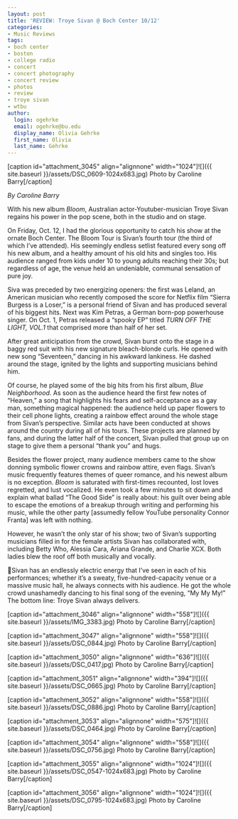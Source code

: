 ```yaml
---
layout: post
title: 'REVIEW: Troye Sivan @ Boch Center 10/12'
categories:
- Music Reviews
tags:
- boch center
- boston
- college radio
- concert
- concert photography
- concert review
- photos
- review
- troye sivan
- wtbu
author:
  login: ogehrke
  email: ogehrke@bu.edu
  display_name: Olivia Gehrke
  first_name: Olivia
  last_name: Gehrke
---
```

\[caption id="attachment\_3045" align="alignnone" width="1024"\]![]({{ site.baseurl }}/assets/DSC_0609-1024x683.jpg) Photo by Caroline Barry\[/caption\]

_By Caroline Barry_

With his new album _Bloom_, Australian actor-Youtuber-musician Troye Sivan regains his power in the pop scene, both in the studio and on stage.

On Friday, Oct. 12, I had the glorious opportunity to catch his show at the ornate Boch Center. The Bloom Tour is Sivan’s fourth tour (the third of which I’ve attended). His seemingly endless setlist featured every song off his new album, and a healthy amount of his old hits and singles too. His audience ranged from kids under 10 to young adults reaching their 30s; but regardless of age, the venue held an undeniable, communal sensation of pure joy.

Siva was preceded by two energizing openers: the first was Leland, an American musician who recently composed the score for Netflix film “Sierra Burgess is a Loser,” is a personal friend of Sivan and has produced several of his biggest hits. Next was Kim Petras, a German born-pop powerhouse singer. On Oct. 1, Petras released a “spooky EP” titled _TURN OFF THE LIGHT, VOL.1_ that comprised more than half of her set.

After great anticipation from the crowd, Sivan burst onto the stage in a baggy red suit with his new signature bleach-blonde curls. He opened with new song “Seventeen,” dancing in his awkward lankiness. He dashed around the stage, ignited by the lights and supporting musicians behind him.

Of course, he played some of the big hits from his first album, _Blue Neighborhood_. As soon as the audience heard the first few notes of “Heaven,” a song that highlights his fears and self-acceptance as a gay man, something magical happened: the audience held up paper flowers to their cell phone lights, creating a rainbow effect around the whole stage from Sivan’s perspective. Similar acts have been conducted at shows around the country during all of his tours. These projects are planned by fans, and during the latter half of the concert, Sivan pulled that group up on stage to give them a personal “thank you” and hugs.

Besides the flower project, many audience members came to the show donning symbolic flower crowns and rainbow attire, even flags. Sivan’s music frequently features themes of queer romance, and his newest album is no exception. _Bloom_ is saturated with first-times recounted, lost loves regretted, and lust vocalized. He even took a few minutes to sit down and explain what ballad “The Good Side” is really about: his guilt over being able to escape the emotions of a breakup through writing and performing his music, while the other party \[assumedly fellow YouTube personality Connor Franta\] was left with nothing.

However, he wasn’t the only star of his show; two of Sivan’s supporting musicians filled in for the female artists Sivan has collaborated with, including Betty Who, Alessia Cara, Ariana Grande, and Charlie XCX. Both ladies blew the roof off both musically and vocally.

Sivan has an endlessly electric energy that I’ve seen in each of his performances; whether it’s a sweaty, five-hundred-capacity venue or a massive music hall, he always connects with his audience. He got the whole crowd unashamedly dancing to his final song of the evening, “My My My!” The bottom line: Troye Sivan always delivers.

\[caption id="attachment\_3046" align="alignnone" width="558"\]![]({{ site.baseurl }}/assets/IMG_3383.jpg) Photo by Caroline Barry\[/caption\]

\[caption id="attachment\_3047" align="alignnone" width="558"\]![]({{ site.baseurl }}/assets/DSC_0844.jpg) Photo by Caroline Barry\[/caption\]

\[caption id="attachment\_3050" align="alignnone" width="636"\]![]({{ site.baseurl }}/assets/DSC_0417.jpg) Photo by Caroline Barry\[/caption\]

\[caption id="attachment\_3051" align="alignnone" width="394"\]![]({{ site.baseurl }}/assets/DSC_0665.jpg) Photo by Caroline Barry\[/caption\]

\[caption id="attachment\_3052" align="alignnone" width="558"\]![]({{ site.baseurl }}/assets/DSC_0886.jpg) Photo by Caroline Barry\[/caption\]

\[caption id="attachment\_3053" align="alignnone" width="575"\]![]({{ site.baseurl }}/assets/DSC_0464.jpg) Photo by Caroline Barry\[/caption\]

\[caption id="attachment\_3054" align="alignnone" width="558"\]![]({{ site.baseurl }}/assets/DSC_0756.jpg) Photo by Caroline Barry\[/caption\]

\[caption id="attachment\_3055" align="alignnone" width="1024"\]![]({{ site.baseurl }}/assets/DSC_0547-1024x683.jpg) Photo by Caroline Barry\[/caption\]

\[caption id="attachment\_3056" align="alignnone" width="1024"\]![]({{ site.baseurl }}/assets/DSC_0795-1024x683.jpg) Photo by Caroline Barry\[/caption\]